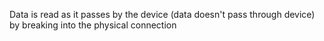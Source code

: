 Data is read as it passes by the device (data doesn't pass through device) by breaking into the physical connection 